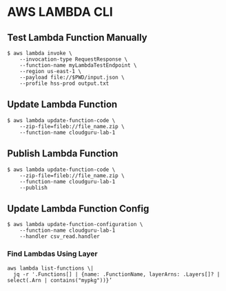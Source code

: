 # AWS LAMBDA CLI

## Test Lambda Function Manually

```console
$ aws lambda invoke \
    --invocation-type RequestResponse \
    --function-name myLambdaTestEndpoint \
    --region us-east-1 \
    --payload file://$PWD/input.json \
    --profile hss-prod output.txt
```

## Update Lambda Function

```console
$ aws lambda update-function-code \
    --zip-file=fileb://file_name.zip \
    --function-name cloudguru-lab-1
```

## Publish Lambda Function

```
$ aws lambda update-function-code \
    --zip-file=fileb://file_name.zip \
    --function-name cloudguru-lab-1
    --publish
```

## Update Lambda Function Config

```console
$ aws lambda update-function-configuration \
    --function-name cloudguru-lab-1
    --handler csv_read.handler
```

### Find Lambdas Using Layer

```console
aws lambda list-functions \|
  jq -r '.Functions[] | {name: .FunctionName, layerArns: .Layers[]? | select(.Arn | contains("mypkg"))}’
```
